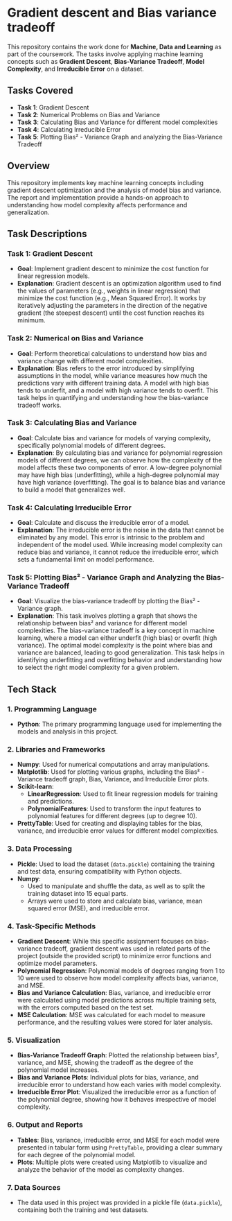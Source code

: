 # Gradient descent and Bias variance tradeoff

This repository contains the work done for **Machine, Data and Learning** as part of the coursework. The tasks involve applying machine learning concepts such as **Gradient Descent**, **Bias-Variance Tradeoff**, **Model Complexity**, and **Irreducible Error** on a dataset.

## Tasks Covered
- **Task 1**: Gradient Descent
- **Task 2**: Numerical Problems on Bias and Variance
- **Task 3**: Calculating Bias and Variance for different model complexities
- **Task 4**: Calculating Irreducible Error
- **Task 5**: Plotting Bias² - Variance Graph and analyzing the Bias-Variance Tradeoff

## Overview
This repository implements key machine learning concepts including gradient descent optimization and the analysis of model bias and variance. The report and implementation provide a hands-on approach to understanding how model complexity affects performance and generalization.

## Task Descriptions

### Task 1: Gradient Descent
- **Goal**: Implement gradient descent to minimize the cost function for linear regression models.
- **Explanation**: Gradient descent is an optimization algorithm used to find the values of parameters (e.g., weights in linear regression) that minimize the cost function (e.g., Mean Squared Error). It works by iteratively adjusting the parameters in the direction of the negative gradient (the steepest descent) until the cost function reaches its minimum.

### Task 2: Numerical on Bias and Variance
- **Goal**: Perform theoretical calculations to understand how bias and variance change with different model complexities.
- **Explanation**: Bias refers to the error introduced by simplifying assumptions in the model, while variance measures how much the predictions vary with different training data. A model with high bias tends to underfit, and a model with high variance tends to overfit. This task helps in quantifying and understanding how the bias-variance tradeoff works.

### Task 3: Calculating Bias and Variance
- **Goal**: Calculate bias and variance for models of varying complexity, specifically polynomial models of different degrees.
- **Explanation**: By calculating bias and variance for polynomial regression models of different degrees, we can observe how the complexity of the model affects these two components of error. A low-degree polynomial may have high bias (underfitting), while a high-degree polynomial may have high variance (overfitting). The goal is to balance bias and variance to build a model that generalizes well.

### Task 4: Calculating Irreducible Error
- **Goal**: Calculate and discuss the irreducible error of a model.
- **Explanation**: The irreducible error is the noise in the data that cannot be eliminated by any model. This error is intrinsic to the problem and independent of the model used. While increasing model complexity can reduce bias and variance, it cannot reduce the irreducible error, which sets a fundamental limit on model performance.

### Task 5: Plotting Bias² - Variance Graph and Analyzing the Bias-Variance Tradeoff
- **Goal**: Visualize the bias-variance tradeoff by plotting the Bias² - Variance graph.
- **Explanation**: This task involves plotting a graph that shows the relationship between bias² and variance for different model complexities. The bias-variance tradeoff is a key concept in machine learning, where a model can either underfit (high bias) or overfit (high variance). The optimal model complexity is the point where bias and variance are balanced, leading to good generalization. This task helps in identifying underfitting and overfitting behavior and understanding how to select the right model complexity for a given problem.

## Tech Stack

### 1. **Programming Language**
   - **Python**: The primary programming language used for implementing the models and analysis in this project.

### 2. **Libraries and Frameworks**
   - **Numpy**: Used for numerical computations and array manipulations.
   - **Matplotlib**: Used for plotting various graphs, including the Bias² - Variance tradeoff graph, Bias, Variance, and Irreducible Error plots.
   - **Scikit-learn**: 
     - **LinearRegression**: Used to fit linear regression models for training and predictions.
     - **PolynomialFeatures**: Used to transform the input features to polynomial features for different degrees (up to degree 10).
   - **PrettyTable**: Used for creating and displaying tables for the bias, variance, and irreducible error values for different model complexities.

### 3. **Data Processing**
   - **Pickle**: Used to load the dataset (`data.pickle`) containing the training and test data, ensuring compatibility with Python objects.
   - **Numpy**:
     - Used to manipulate and shuffle the data, as well as to split the training dataset into 15 equal parts.
     - Arrays were used to store and calculate bias, variance, mean squared error (MSE), and irreducible error.

### 4. **Task-Specific Methods**
   - **Gradient Descent**: While this specific assignment focuses on bias-variance tradeoff, gradient descent was used in related parts of the project (outside the provided script) to minimize error functions and optimize model parameters.
   - **Polynomial Regression**: Polynomial models of degrees ranging from 1 to 10 were used to observe how model complexity affects bias, variance, and MSE.
   - **Bias and Variance Calculation**: Bias, variance, and irreducible error were calculated using model predictions across multiple training sets, with the errors computed based on the test set.
   - **MSE Calculation**: MSE was calculated for each model to measure performance, and the resulting values were stored for later analysis.

### 5. **Visualization**
   - **Bias-Variance Tradeoff Graph**: Plotted the relationship between bias², variance, and MSE, showing the tradeoff as the degree of the polynomial model increases.
   - **Bias and Variance Plots**: Individual plots for bias, variance, and irreducible error to understand how each varies with model complexity.
   - **Irreducible Error Plot**: Visualized the irreducible error as a function of the polynomial degree, showing how it behaves irrespective of model complexity.

### 6. **Output and Reports**
   - **Tables**: Bias, variance, irreducible error, and MSE for each model were presented in tabular form using `PrettyTable`, providing a clear summary for each degree of the polynomial model.
   - **Plots**: Multiple plots were created using Matplotlib to visualize and analyze the behavior of the model as complexity changes.

### 7. **Data Sources**
   - The data used in this project was provided in a pickle file (`data.pickle`), containing both the training and test datasets.
